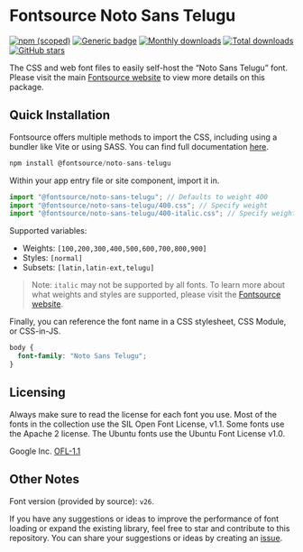 # Fontsource Noto Sans Telugu

[![npm (scoped)](https://img.shields.io/npm/v/@fontsource/noto-sans-telugu?color=brightgreen)](https://www.npmjs.com/package/@fontsource/noto-sans-telugu) [![Generic badge](https://img.shields.io/badge/fontsource-passing-brightgreen)](https://github.com/fontsource/fontsource) [![Monthly downloads](https://badgen.net/npm/dm/@fontsource/noto-sans-telugu)](https://github.com/fontsource/fontsource) [![Total downloads](https://badgen.net/npm/dt/@fontsource/noto-sans-telugu)](https://github.com/fontsource/fontsource) [![GitHub stars](https://img.shields.io/github/stars/fontsource/fontsource.svg?style=social&label=Star)](https://github.com/fontsource/fontsource/stargazers)

The CSS and web font files to easily self-host the “Noto Sans Telugu” font. Please visit the main [Fontsource website](https://fontsource.org/fonts/noto-sans-telugu) to view more details on this package.

## Quick Installation

Fontsource offers multiple methods to import the CSS, including using a bundler like Vite or using SASS. You can find full documentation [here](https://fontsource.org/docs/getting-started/introduction).

```javascript
npm install @fontsource/noto-sans-telugu
```

Within your app entry file or site component, import it in.

```javascript
import "@fontsource/noto-sans-telugu"; // Defaults to weight 400
import "@fontsource/noto-sans-telugu/400.css"; // Specify weight
import "@fontsource/noto-sans-telugu/400-italic.css"; // Specify weight and style
```

Supported variables:
- Weights: `[100,200,300,400,500,600,700,800,900]`
- Styles: `[normal]`
- Subsets: `[latin,latin-ext,telugu]`

> Note: `italic` may not be supported by all fonts. To learn more about what weights and styles are supported, please visit the [Fontsource website](https://fontsource.org/fonts/noto-sans-telugu).

Finally, you can reference the font name in a CSS stylesheet, CSS Module, or CSS-in-JS.

```css
body {
  font-family: "Noto Sans Telugu";
}
```

## Licensing
Always make sure to read the license for each font you use. Most of the fonts in the collection use the SIL Open Font License, v1.1. Some fonts use the Apache 2 license. The Ubuntu fonts use the Ubuntu Font License v1.0.

Google Inc.
[OFL-1.1](http://scripts.sil.org/OFL)

## Other Notes
Font version (provided by source): `v26`.

If you have any suggestions or ideas to improve the performance of font loading or expand the existing library, feel free to star and contribute to this repository. You can share your suggestions or ideas by creating an [issue](https://github.com/fontsource/fontsource/issues).